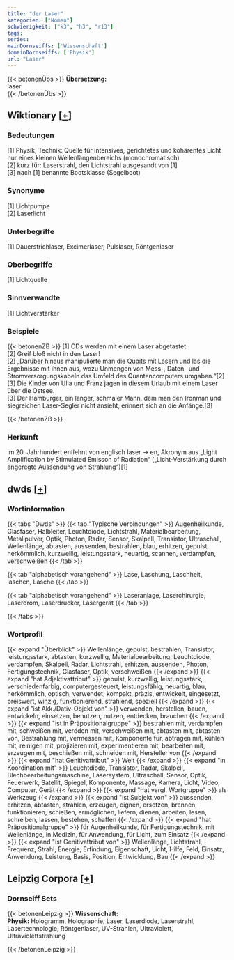 ```yaml
---
title: "der Laser"
kategorien: ["Nomen"]
schwierigkeit: ["k3", "h3", "r13"]
tags:
series:
mainDornseiffs: ['Wissenschaft']
domainDornseiffs: ['Physik']
url: "Laser"
---
```


{{< betonenÜbs >}}
**Übersetzung:**  
laser  
{{< /betonenÜbs >}}

## Wiktionary [[+](https://de.wiktionary.org/wiki/Laser)]

### Bedeutungen
[1] Physik, Technik: Quelle für intensives, gerichtetes und kohärentes Licht nur eines kleinen Wellenlängenbereichs (monochromatisch)  
[2] kurz für: Laserstrahl, den Lichtstrahl ausgesandt von [1]  
[3] nach [1] benannte Bootsklasse (Segelboot)  

### Synonyme
[1] Lichtpumpe  
[2] Laserlicht  

### Unterbegriffe
[1] Dauerstrichlaser, Excimerlaser, Pulslaser, Röntgenlaser  

### Oberbegriffe
[1] Lichtquelle  

### Sinnverwandte
[1] Lichtverstärker  

### Beispiele
{{< betonenZB >}}
[1] CDs werden mit einem Laser abgetastet.  
[2] Greif bloß nicht in den Laser!  
[2] „Darüber hinaus manipulierte man die Qubits mit Lasern und las die Ergebnisse mit ihnen aus, wozu Unmengen von Mess-, Daten- und Stromversorgungskabeln das Umfeld des Quantencomputers umgaben.“[2]  
[3] Die Kinder von Ulla und Franz jagen in diesem Urlaub mit einem Laser über die Ostsee.  
[3] Der Hamburger, ein langer, schmaler Mann, dem man den Ironman und siegreichen Laser-Segler nicht ansieht, erinnert sich an die Anfänge.[3]  

{{< /betonenZB >}}
### Herkunft
im 20. Jahrhundert entlehnt von englisch laser → en, Akronym aus „Light Amplification by Stimulated Emisson of Radiation“ („Licht-Verstärkung durch angeregte Aussendung von Strahlung“)[1]  



## dwds [[+](https://www.dwds.de/wb/Laser)]

### Wortinformation
{{< tabs "Dwds" >}}
{{< tab "Typische Verbindungen" >}}
Augenheilkunde, Glasfaser, Halbleiter, Leuchtdiode, Lichtstrahl, Materialbearbeitung, Metallpulver, Optik, Photon, Radar, Sensor, Skalpell, Transistor, Ultraschall, Wellenlänge, abtasten, aussenden, bestrahlen, blau, erhitzen, gepulst, herkömmlich, kurzwellig, leistungsstark, neuartig, scannen, verdampfen, verschweißen
{{< /tab >}}

{{< tab "alphabetisch vorangehend" >}}
Lase, Laschung, Laschheit, laschen, Lasche
{{< /tab >}}

{{< tab "alphabetisch vorangehend" >}}
Laseranlage, Laserchirurgie, Laserdrom, Laserdrucker, Lasergerät
{{< /tab >}}

{{< /tabs >}}

### Wortprofil
{{< expand "Überblick" >}} Wellenlänge, gepulst, bestrahlen, Transistor, leistungsstark, abtasten, kurzwellig, Materialbearbeitung, Leuchtdiode, verdampfen, Skalpell, Radar, Lichtstrahl, erhitzen, aussenden, Photon, Fertigungstechnik, Glasfaser, Optik, verschweißen {{< /expand >}}
{{< expand "hat Adjektivattribut" >}} gepulst, kurzwellig, leistungsstark, verschiedenfarbig, computergesteuert, leistungsfähig, neuartig, blau, herkömmlich, optisch, verwendet, kompakt, präzis, entwickelt, eingesetzt, preiswert, winzig, funktionierend, strahlend, speziell {{< /expand >}}
{{< expand "ist Akk./Dativ-Objekt von" >}} verwenden, herstellen, bauen, entwickeln, einsetzen, benutzen, nutzen, entdecken, brauchen {{< /expand >}}
{{< expand "ist in Präpositionalgruppe" >}} bestrahlen mit, verdampfen mit, schweißen mit, veröden mit, verschweißen mit, abtasten mit, abtasten von, Bestrahlung mit, vermessen mit, Komponente für, abtragen mit, kühlen mit, reinigen mit, projizieren mit, experimentieren mit, bearbeiten mit, erzeugen mit, beschießen mit, schneiden mit, Hersteller von {{< /expand >}}
{{< expand "hat Genitivattribut" >}} Welt {{< /expand >}}
{{< expand "in Koordination mit" >}} Leuchtdiode, Transistor, Radar, Skalpell, Blechbearbeitungsmaschine, Lasersystem, Ultraschall, Sensor, Optik, Feuerwerk, Satellit, Spiegel, Komponente, Massage, Kamera, Licht, Video, Computer, Gerät {{< /expand >}}
{{< expand "hat vergl. Wortgruppe" >}} als Werkzeug {{< /expand >}}
{{< expand "ist Subjekt von" >}} aussenden, erhitzen, abtasten, strahlen, erzeugen, eignen, ersetzen, brennen, funktionieren, schießen, ermöglichen, liefern, dienen, arbeiten, lesen, schreiben, lassen, bestehen, schaffen {{< /expand >}}
{{< expand "hat Präpositionalgruppe" >}} für Augenheilkunde, für Fertigungstechnik, mit Wellenlänge, in Medizin, für Anwendung, für Licht, zum Einsatz {{< /expand >}}
{{< expand "ist Genitivattribut von" >}} Wellenlänge, Lichtstrahl, Frequenz, Strahl, Energie, Erfindung, Eigenschaft, Licht, Hilfe, Feld, Einsatz, Anwendung, Leistung, Basis, Position, Entwicklung, Bau {{< /expand >}}

## Leipzig Corpora [[+](https://corpora.uni-leipzig.de/en/res?word=Laser&corpusId=deu_newscrawl-public_2018)]

### Dornseiff Sets
{{< betonenLeipzig >}}
**Wissenschaft:**  
**Physik:** Hologramm, Holographie, Laser, Laserdiode, Laserstrahl, Lasertechnologie, Röntgenlaser, UV-Strahlen, Ultraviolett, Ultraviolettstrahlung  

{{< /betonenLeipzig >}}
